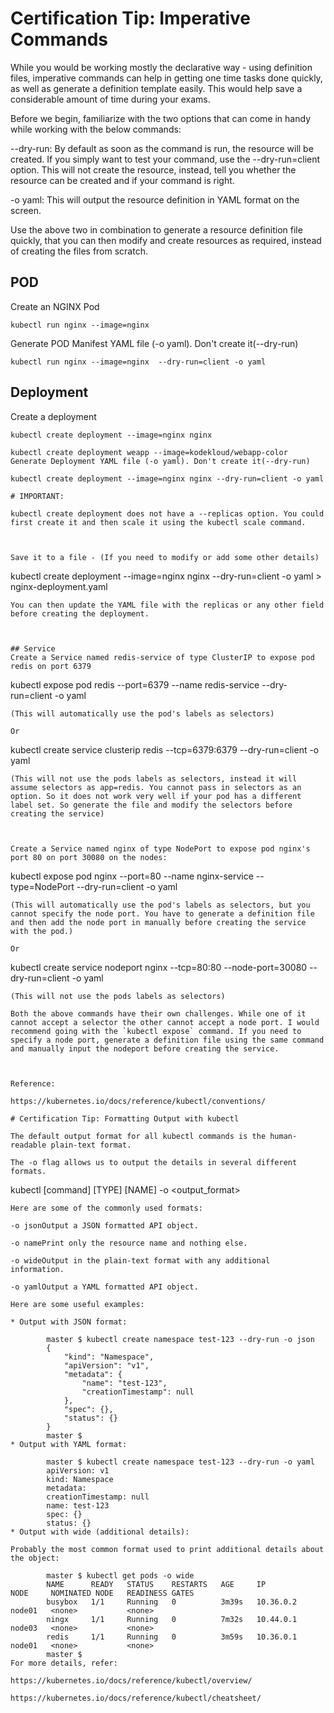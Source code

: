 # Certification Tip: Imperative Commands

While you would be working mostly the declarative way - using definition files, imperative commands can help in getting one time tasks done quickly, as well as generate a definition template easily. This would help save a considerable amount of time during your exams.

Before we begin, familiarize with the two options that can come in handy while working with the below commands:

--dry-run: By default as soon as the command is run, the resource will be created. If you simply want to test your command, use the --dry-run=client option. This will not create the resource, instead, tell you whether the resource can be created and if your command is right.

-o yaml: This will output the resource definition in YAML format on the screen.



Use the above two in combination to generate a resource definition file quickly, that you can then modify and create resources as required, instead of creating the files from scratch.



## POD

Create an NGINX Pod
```
kubectl run nginx --image=nginx
```


Generate POD Manifest YAML file (-o yaml). Don't create it(--dry-run)
```
kubectl run nginx --image=nginx  --dry-run=client -o yaml
```


## Deployment
Create a deployment
```
kubectl create deployment --image=nginx nginx
```

``` 
kubectl create deployment weapp --image=kodekloud/webapp-color 
Generate Deployment YAML file (-o yaml). Don't create it(--dry-run)

kubectl create deployment --image=nginx nginx --dry-run=client -o yaml

# IMPORTANT:

kubectl create deployment does not have a --replicas option. You could first create it and then scale it using the kubectl scale command.



Save it to a file - (If you need to modify or add some other details)
```
kubectl create deployment --image=nginx nginx --dry-run=client -o yaml > nginx-deployment.yaml
```
You can then update the YAML file with the replicas or any other field before creating the deployment.



## Service
Create a Service named redis-service of type ClusterIP to expose pod redis on port 6379
```
kubectl expose pod redis --port=6379 --name redis-service --dry-run=client -o yaml
```
(This will automatically use the pod's labels as selectors)

Or
```
kubectl create service clusterip redis --tcp=6379:6379 --dry-run=client -o yaml  
```
(This will not use the pods labels as selectors, instead it will assume selectors as app=redis. You cannot pass in selectors as an option. So it does not work very well if your pod has a different label set. So generate the file and modify the selectors before creating the service)



Create a Service named nginx of type NodePort to expose pod nginx's port 80 on port 30080 on the nodes:
```
kubectl expose pod nginx --port=80 --name nginx-service --type=NodePort --dry-run=client -o yaml
```
(This will automatically use the pod's labels as selectors, but you cannot specify the node port. You have to generate a definition file and then add the node port in manually before creating the service with the pod.)

Or
```
kubectl create service nodeport nginx --tcp=80:80 --node-port=30080 --dry-run=client -o yaml
```
(This will not use the pods labels as selectors)

Both the above commands have their own challenges. While one of it cannot accept a selector the other cannot accept a node port. I would recommend going with the `kubectl expose` command. If you need to specify a node port, generate a definition file using the same command and manually input the nodeport before creating the service.



Reference:

https://kubernetes.io/docs/reference/kubectl/conventions/

# Certification Tip: Formatting Output with kubectl

The default output format for all kubectl commands is the human-readable plain-text format.

The -o flag allows us to output the details in several different formats.

```
kubectl [command] [TYPE] [NAME] -o <output_format>
```
Here are some of the commonly used formats:

-o jsonOutput a JSON formatted API object.

-o namePrint only the resource name and nothing else.

-o wideOutput in the plain-text format with any additional information.

-o yamlOutput a YAML formatted API object.

Here are some useful examples:

* Output with JSON format:

        master $ kubectl create namespace test-123 --dry-run -o json
        {
            "kind": "Namespace",
            "apiVersion": "v1",
            "metadata": {
                "name": "test-123",
                "creationTimestamp": null
            },
            "spec": {},
            "status": {}
        }
        master $
* Output with YAML format:

        master $ kubectl create namespace test-123 --dry-run -o yaml
        apiVersion: v1
        kind: Namespace
        metadata:
        creationTimestamp: null
        name: test-123
        spec: {}
        status: {}
* Output with wide (additional details):

Probably the most common format used to print additional details about the object:

        master $ kubectl get pods -o wide
        NAME      READY   STATUS    RESTARTS   AGE     IP          NODE     NOMINATED NODE   READINESS GATES
        busybox   1/1     Running   0          3m39s   10.36.0.2   node01   <none>           <none>
        ningx     1/1     Running   0          7m32s   10.44.0.1   node03   <none>           <none>
        redis     1/1     Running   0          3m59s   10.36.0.1   node01   <none>           <none>
        master $
For more details, refer:

https://kubernetes.io/docs/reference/kubectl/overview/

https://kubernetes.io/docs/reference/kubectl/cheatsheet/


